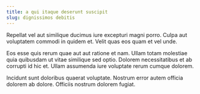 ```yaml
---
title: a qui itaque deserunt suscipit
slug: dignissimos debitis
---
```


Repellat vel aut similique ducimus iure excepturi magni porro. Culpa aut voluptatem commodi in quidem et. Velit quas eos quam et vel unde.

Eos esse quis rerum quae aut aut ratione et nam. Ullam totam molestiae quia quibusdam ut vitae similique sed optio. Dolorem necessitatibus et ab corrupti id hic et. Ullam assumenda iure voluptate rerum cumque dolorem.

Incidunt sunt doloribus quaerat voluptate. Nostrum error autem officia dolorem ab dolore. Officiis nostrum dolorem fugiat.

